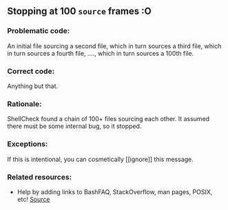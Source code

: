 ## Stopping at 100 `source` frames :O

### Problematic code:

An initial file sourcing a second file, which in turn sources a third file, which in turn sources a fourth file, ...., which in turn sources a 100th file.

### Correct code:

Anything but that.

### Rationale:

ShellCheck found a chain of 100+ files sourcing each other. It assumed there must be some internal bug, so it stopped.

### Exceptions:

If this is intentional, you can cosmetically [[ignore]] this message.

### Related resources:

* Help by adding links to BashFAQ, StackOverflow, man pages, POSIX, etc!
[Source](https://github.com/koalaman/shellcheck/wiki/SC1092)

